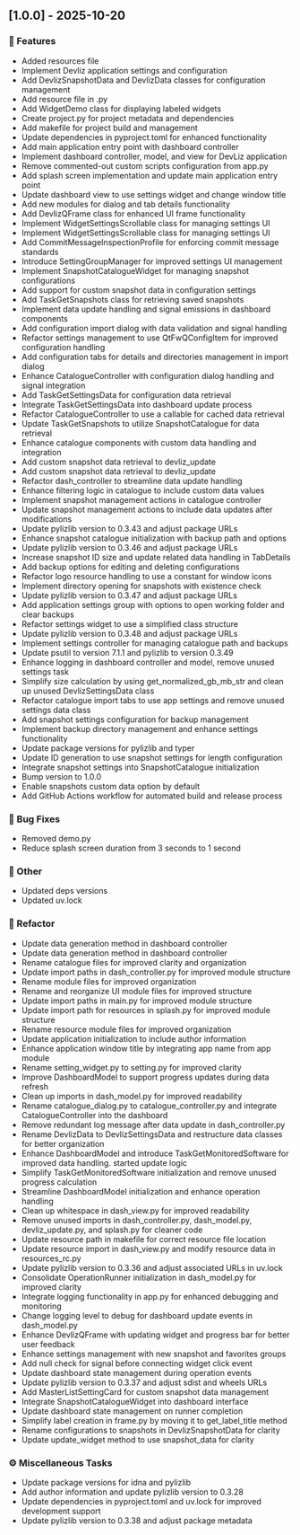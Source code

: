 ## [1.0.0] - 2025-10-20

### 🚀 Features

- Added resources file
- Implement Devliz application settings and configuration
- Add DevlizSnapshotData and DevlizData classes for configuration management
- Add resource file in .py
- Add WidgetDemo class for displaying labeled widgets
- Create project.py for project metadata and dependencies
- Add makefile for project build and management
- Update dependencies in pyproject.toml for enhanced functionality
- Add main application entry point with dashboard controller
- Implement dashboard controller, model, and view for DevLiz application
- Remove commented-out custom scripts configuration from app.py
- Add splash screen implementation and update main application entry point
- Update dashboard view to use settings widget and change window title
- Add new modules for dialog and tab details functionality
- Add DevlizQFrame class for enhanced UI frame functionality
- Implement WidgetSettingsScrollable class for managing settings UI
- Implement WidgetSettingsScrollable class for managing settings UI
- Add CommitMessageInspectionProfile for enforcing commit message standards
- Introduce SettingGroupManager for improved settings UI management
- Implement SnapshotCatalogueWidget for managing snapshot configurations
- Add support for custom snapshot data in configuration settings
- Add TaskGetSnapshots class for retrieving saved snapshots
- Implement data update handling and signal emissions in dashboard components
- Add configuration import dialog with data validation and signal handling
- Refactor settings management to use QtFwQConfigItem for improved configuration handling
- Add configuration tabs for details and directories management in import dialog
- Enhance CatalogueController with configuration dialog handling and signal integration
- Add TaskGetSettingsData for configuration data retrieval
- Integrate TaskGetSettingsData into dashboard update process
- Refactor CatalogueController to use a callable for cached data retrieval
- Update TaskGetSnapshots to utilize SnapshotCatalogue for data retrieval
- Enhance catalogue components with custom data handling and integration
- Add custom snapshot data retrieval to devliz_update
- Add custom snapshot data retrieval to devliz_update
- Refactor dash_controller to streamline data update handling
- Enhance filtering logic in catalogue to include custom data values
- Implement snapshot management actions in catalogue controller
- Update snapshot management actions to include data updates after modifications
- Update pylizlib version to 0.3.43 and adjust package URLs
- Enhance snapshot catalogue initialization with backup path and options
- Update pylizlib version to 0.3.46 and adjust package URLs
- Increase snapshot ID size and update related data handling in TabDetails
- Add backup options for editing and deleting configurations
- Refactor logo resource handling to use a constant for window icons
- Implement directory opening for snapshots with existence check
- Update pylizlib version to 0.3.47 and adjust package URLs
- Add application settings group with options to open working folder and clear backups
- Refactor settings widget to use a simplified class structure
- Update pylizlib version to 0.3.48 and adjust package URLs
- Implement settings controller for managing catalogue path and backups
- Update psutil to version 7.1.1 and pylizlib to version 0.3.49
- Enhance logging in dashboard controller and model, remove unused settings task
- Simplify size calculation by using get_normalized_gb_mb_str and clean up unused DevlizSettingsData class
- Refactor catalogue import tabs to use app settings and remove unused settings data class
- Add snapshot settings configuration for backup management
- Implement backup directory management and enhance settings functionality
- Update package versions for pylizlib and typer
- Update ID generation to use snapshot settings for length configuration
- Integrate snapshot settings into SnapshotCatalogue initialization
- Bump version to 1.0.0
- Enable snapshots custom data option by default
- Add GitHub Actions workflow for automated build and release process

### 🐛 Bug Fixes

- Removed demo.py
- Reduce splash screen duration from 3 seconds to 1 second

### 💼 Other

- Updated deps versions
- Updated uv.lock

### 🚜 Refactor

- Update data generation method in dashboard controller
- Update data generation method in dashboard controller
- Rename catalogue files for improved clarity and organization
- Update import paths in dash_controller.py for improved module structure
- Rename module files for improved organization
- Rename and reorganize UI module files for improved structure
- Update import paths in main.py for improved module structure
- Update import path for resources in splash.py for improved module structure
- Rename resource module files for improved organization
- Update application initialization to include author information
- Enhance application window title by integrating app name from app module
- Rename setting_widget.py to setting.py for improved clarity
- Improve DashboardModel to support progress updates during data refresh
- Clean up imports in dash_model.py for improved readability
- Rename catalogue_dialog.py to catalogue_controller.py and integrate CatalogueController into the dashboard
- Remove redundant log message after data update in dash_controller.py
- Rename DevlizData to DevlizSettingsData and restructure data classes for better organization
- Enhance DashboardModel and introduce TaskGetMonitoredSoftware for improved data handling. started update logic
- Simplify TaskGetMonitoredSoftware initialization and remove unused progress calculation
- Streamline DashboardModel initialization and enhance operation handling
- Clean up whitespace in dash_view.py for improved readability
- Remove unused imports in dash_controller.py, dash_model.py, devliz_update.py, and splash.py for cleaner code
- Update resource path in makefile for correct resource file location
- Update resource import in dash_view.py and modify resource data in resources_rc.py
- Update pylizlib version to 0.3.36 and adjust associated URLs in uv.lock
- Consolidate OperationRunner initialization in dash_model.py for improved clarity
- Integrate logging functionality in app.py for enhanced debugging and monitoring
- Change logging level to debug for dashboard update events in dash_model.py
- Enhance DevlizQFrame with updating widget and progress bar for better user feedback
- Enhance settings management with new snapshot and favorites groups
- Add null check for signal before connecting widget click event
- Update dashboard state management during operation events
- Update pylizlib version to 0.3.37 and adjust sdist and wheels URLs
- Add MasterListSettingCard for custom snapshot data management
- Integrate SnapshotCatalogueWidget into dashboard interface
- Update dashboard state management on runner completion
- Simplify label creation in frame.py by moving it to get_label_title method
- Rename configurations to snapshots in DevlizSnapshotData for clarity
- Update update_widget method to use snapshot_data for clarity

### ⚙️ Miscellaneous Tasks

- Update package versions for idna and pylizlib
- Add author information and update pylizlib version to 0.3.28
- Update dependencies in pyproject.toml and uv.lock for improved development support
- Update pylizlib version to 0.3.38 and adjust package metadata

